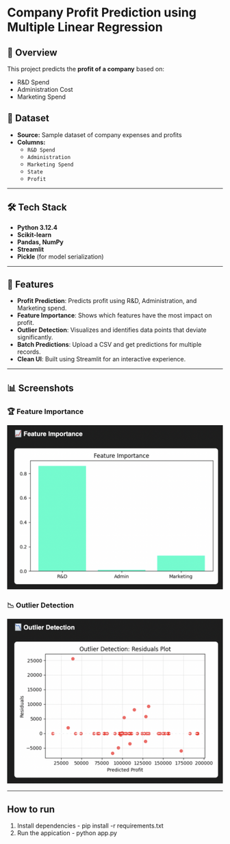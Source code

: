 # Company Profit Prediction using Multiple Linear Regression

## 📌 Overview
This project predicts the **profit of a company** based on:
- R&D Spend
- Administration Cost
- Marketing Spend

## 📂 Dataset
- **Source:** Sample dataset of company expenses and profits
- **Columns:**
  - `R&D Spend`
  - `Administration`
  - `Marketing Spend`
  - `State`
  - `Profit`

---

## 🛠️ Tech Stack
- **Python 3.12.4**
- **Scikit-learn**
- **Pandas, NumPy**
- **Streamlit**
- **Pickle** (for model serialization)

---


## 🚀 Features
- **Profit Prediction**: Predicts profit using R&D, Administration, and Marketing spend.
- **Feature Importance**: Shows which features have the most impact on profit.
- **Outlier Detection**: Visualizes and identifies data points that deviate significantly.
- **Batch Predictions**: Upload a CSV and get predictions for multiple records.
- **Clean UI**: Built using Streamlit for an interactive experience.

---

## 📊 Screenshots

### 🏆 Feature Importance
![Feature Importance](screenshots/feature.png)

### 📉 Outlier Detection
![Outliers](screenshots/outliers.png)

---

## How to run 

1. Install dependencies - pip install -r requirements.txt
2. Run the appication - python app.py

